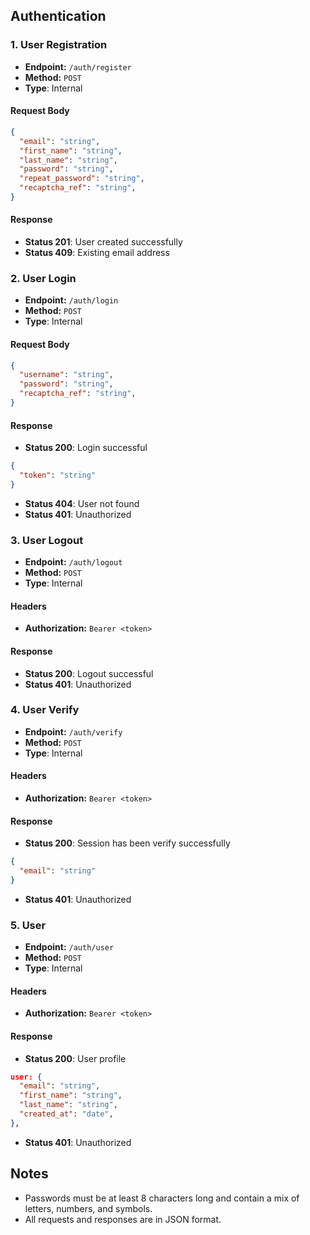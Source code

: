 ## Authentication

### 1. User Registration

- **Endpoint:** `/auth/register`
- **Method:** `POST`
- **Type**: Internal

#### Request Body
```json
{
  "email": "string",
  "first_name": "string",
  "last_name": "string",
  "password": "string",
  "repeat_password": "string",
  "recaptcha_ref": "string",
}
```

#### Response
- **Status 201**: User created successfully
- **Status 409**: Existing email address

### 2. User Login

- **Endpoint:** `/auth/login`
- **Method:** `POST`
- **Type**: Internal
  
#### Request Body
```json
{
  "username": "string",
  "password": "string",
  "recaptcha_ref": "string",
}
```

#### Response
- **Status 200**: Login successful
```json
{
  "token": "string"
}
```
- **Status 404**: User not found
- **Status 401**: Unauthorized


### 3. User Logout

- **Endpoint:** `/auth/logout`
- **Method:** `POST`
- **Type**: Internal
  
#### Headers
- **Authorization:** `Bearer <token>`

#### Response
- **Status 200**: Logout successful
- **Status 401**: Unauthorized

### 4. User Verify

- **Endpoint:** `/auth/verify`
- **Method:** `POST`
- **Type**: Internal
  
#### Headers
- **Authorization:** `Bearer <token>`

#### Response
- **Status 200**: Session has been verify successfully
```json
{
  "email": "string"
}
```
- **Status 401**: Unauthorized

### 5. User

- **Endpoint:** `/auth/user`
- **Method:** `POST`
- **Type**: Internal

#### Headers
- **Authorization:** `Bearer <token>`

#### Response
- **Status 200**: User profile
```json
user: {
  "email": "string",
  "first_name": "string",
  "last_name": "string",
  "created_at": "date",
},
```
- **Status 401**: Unauthorized

## Notes
- Passwords must be at least 8 characters long and contain a mix of letters, numbers, and symbols.
- All requests and responses are in JSON format.